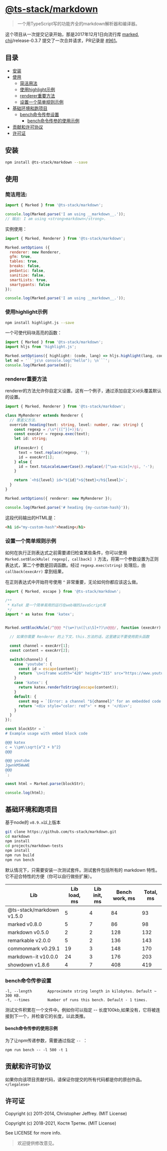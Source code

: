 # [@ts-stack/markdown](https://github.com/ts-stack/markdown)

> 一个用TypeScript写的功能齐全的markdown解析器和编译器。

这个项目从一次提交记录开始，那是2017年12月1日向流行库 [marked](https://github.com/markedjs/marked), [chjj](https://github.com/chjj)/release-0.3.7 提交了一次合并请求，PR记录是 [#961](https://github.com/markedjs/marked/pull/961)。

## 目录

- [安装](#安装)
- [使用](#使用)
  - [简洁用法](#简洁用法)
  - [使用highlight示例](#使用highlight示例)
  - [renderer重要方法](#renderer重要方法)
  - [设置一个简单规则示例](#设置一个简单规则示例)
- [基础环境和跑项目](#基础环境和跑项目)
  - [bench命令传参设置](#bench命令传参设置)
    - [bench命令传参的使用示例](#bench命令传参的使用示例)
- [贡献和许可协议](#贡献和许可协议)
- [许可证](#许可证)

## 安装

``` bash
npm install @ts-stack/markdown --save
```

## 使用

### 简洁用法:

```js
import { Marked } from '@ts-stack/markdown';

console.log(Marked.parse('I am using __markdown__.'));
// 输出: I am using <strong>markdown</strong>.
```

实例使用：

```js
import { Marked, Renderer } from '@ts-stack/markdown';

Marked.setOptions ({
  renderer: new Renderer,
  gfm: true,
  tables: true,
  breaks: false,
  pedantic: false,
  sanitize: false,
  smartLists: true,
  smartypants: false
});

console.log(Marked.parse('I am using __markdown__.'));
```

### 使用highlight示例

```bash
npm install highlight.js --save
```

一个可使代码块高亮的函数：

```ts
import { Marked } from '@ts-stack/markdown';
import hljs from 'highlight.js';

Marked.setOptions({ highlight: (code, lang) => hljs.highlight(lang, code).value });
let md = '```js\n console.log("hello"); \n```';
console.log(Marked.parse(md));
```
### renderer重要方法

renderer的方法允许你自定义设置。这有一个例子，通过添加自定义id头覆盖默认的设置。

```ts
import { Marked, Renderer } from '@ts-stack/markdown';

class MyRenderer extends Renderer {
  // 覆盖父方法.
  override heading(text: string, level: number, raw: string) {
    const regexp = /\s*{([^}]+)}$/;
    const execArr = regexp.exec(text);
    let id: string;
    
    if(execArr) {
      text = text.replace(regexp, '');
      id = execArr[1];
    } else {
      id = text.toLocaleLowerCase().replace(/[^\wа-яіїє]+/gi, '-');
    }

    return `<h${level} id="${id}">${text}</h${level}>`;
  }
}

Marked.setOptions({ renderer: new MyRenderer });

console.log(Marked.parse('# heading {my-custom-hash}'));
```

这段代码输出的HTML是：

```html
<h1 id="my-custom-hash">heading</h1>
```

### 设置一个简单规则示例

如何在执行正则表达式之前需要递归检查某些条件，你可以使用 `Marked.setBlockRule( regexp[, callback] )` 方法，将第一个参数设置为正则表达式，第二个参数是回调函数。经过 `regexp.exec(string)` 处理后，由 `callback(execArr)` 拿到结果，

在正则表达式中开始符号使用 `^` 非常重要，无论如何你都应该这么做。

```ts
import { Marked, escape } from '@ts-stack/markdown';

/**
 * KaTeX 是一个简单易用的运行在web端的JavaScript库
 */
import * as katex from 'katex';


Marked.setBlockRule(/^@@@ *(\w+)\n([\s\S]+?)\n@@@/, function (execArr) {

  // 如果你需要 Renderer 的上下文，this.方法的话，这里建议不要使用箭头函数

  const channel = execArr[1];
  const content = execArr[2];

  switch(channel) {
    case 'youtube': {
      const id = escape(content);
      return `\n<iframe width="420" height="315" src="https://www.youtube.com/embed/${id}"></iframe>\n`;
    }
    case 'katex': {
      return katex.renderToString(escape(content));
    }
    default: {
      const msg = `[Error: a channel "${channel}" for an embedded code is not recognized]`;
      return '<div style="color: red">' + msg + '</div>';
    }
  }
});

const blockStr = `
# Example usage with embed block code

@@@ katex
c = \\pm\\sqrt{a^2 + b^2}
@@@

@@@ youtube
JgwnkM5WwWE
@@@
`;

const html = Marked.parse(blockStr);

console.log(html);
```

## 基础环境和跑项目

基于node的 `v8.9.x`以上版本

``` bash
git clone https://github.com/ts-stack/markdown.git
cd markdown
npm install
cd projects/markdown-tests
npm install
npm run build
npm run bench
```

默认情况下，只需要安装一次测试套件。测试套件包括所有的 markdown 特性。它不迎合特性的方便（你可以自行做些扩展）。

| Lib                     | Lib load, ms | Lib init, ms | Bench work, ms | Total, ms 
| ------------------------|--------------|--------------|----------------|-----------
| @ts-stack/markdown v1.5.0 | 5            | 4            | 84             | 93 
| marked v0.8.0           | 5            | 7            | 86             | 98
| markdown v0.5.0         | 2            | 2            | 128            | 132
| remarkable v2.0.0       | 5            | 2            | 136            | 143
| commonmark v0.29.1      | 19           | 3            | 148            | 170
| markdown-it v10.0.0     | 24           | 3            | 176            | 203
| showdown v1.8.6         | 4            | 7            | 408            | 419

### bench命令传参设置

```text
-l, --length       Approximate string length in kilobytes. Default ~ 300 KB.
-t, --times        Number of runs this bench. Default - 1 times.
```
测试文件积累在一个文件中。例如你可以指定 -- 长度100kb,如果没有，它将被连接到下一个，并检查它的长度，以此类推。

#### bench命令传参的使用示例

为了让npm传递参数，需要通过指定 `-- `：

```text
npm run bench -- -l 500 -t 1
```

## 贡献和许可协议

如果你向该项目贡献代码，请保证你提交的所有代码都是你的原创作品。`</legalese>`

## 许可证

Copyright (c) 2011-2014, Christopher Jeffrey. (MIT License)

Copyright (c) 2018-2021, Костя Третяк. (MIT License)

See LICENSE for more info.

[gfm]: https://help.github.com/articles/github-flavored-markdown
[gfmf]: http://github.github.com/github-flavored-markdown/
[pygmentize]: https://github.com/rvagg/node-pygmentize-bundled
[highlight]: https://github.com/isagalaev/highlight.js
[badge]: http://badge.fury.io/js/marked
[tables]: https://github.com/adam-p/markdown-here/wiki/Markdown-Cheatsheet#wiki-tables
[breaks]: https://help.github.com/articles/github-flavored-markdown#newlines

> 欢迎提供修改意见。
